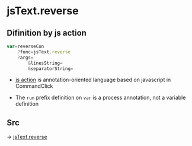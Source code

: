 # jsText.reverse

## Difinition by js action

```js.js
var=reverseCon
	?func=jsText.reverse
	?args=
		&linesString=
		&separatorString=
```

- [js action](#) is annotation-oriented language based on javascript in CommandClick

- The `run` prefix definition on `var` is a process annotation, not a variable definition

## Src

-> [jsText.reverse](https://github.com/puutaro/CommandClick/blob/master/app/src/main/java/com/puutaro/commandclick/fragment_lib/terminal_fragment/js_interface/text/JsText.kt#L37)


